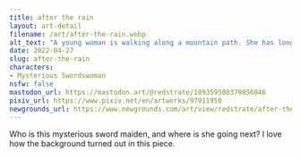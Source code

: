 ```yaml
---
title: after the rain
layout: art-detail
filename: /art/after-the-rain.webp
alt_text: "A young woman is walking along a mountain path. She has long brown hair, dark eyes and pale skin. She is wearing dark clothes, with golden accents and holding a long sword. While she is making eye contact with the viewer, she is keeping a slight smirk."
date: 2022-04-27
slug: after-the-rain
characters:
- Mysterious Swordswoman
nsfw: false
mastodon_url: https://mastodon.art/@redstrate/109359580379856046
pixiv_url: https://www.pixiv.net/en/artworks/97911950
newgrounds_url: https://www.newgrounds.com/art/view/redstrate/after-the-rain
---
```

Who is this mysterious sword maiden, and where is she going next? I love how the background turned out in this piece.
